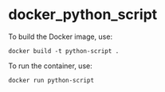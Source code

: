 # docker_python_script

To build the Docker image, use:
```
docker build -t python-script .
```

To run the container, use:
```
docker run python-script
```